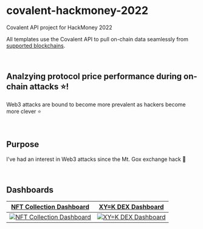 # covalent-hackmoney-2022
Covalent API project for HackMoney 2022

All templates use the Covalent API to pull on-chain data seamlessly from [supported blockchains](https://www.covalenthq.com/docs/networks/). 

&nbsp;
## Analzying protocol price performance during on-chain attacks :star:!
Web3 attacks are bound to become more prevalent as hackers become more clever :star:

&nbsp;
## Purpose
I've had an interest in Web3 attacks since the Mt. Gox exchange hack :muscle:


&nbsp;
## Dashboards

| [NFT Collection Dashboard](https://github.com/covalenthq/nft-dashboard-template)| [XY=K DEX Dashboard](https://github.com/covalenthq/dex-dashboard-template) |
| :-----------: | :-----------: |
| [![NFT Collection Dashboard](./images/nft_collection_dashboard.png)](https://github.com/covalenthq/nft-dashboard-template) | [![XY=K DEX Dashboard](./images/dex_dashboard.png)](https://github.com/covalenthq/dex-dashboard-template) |


